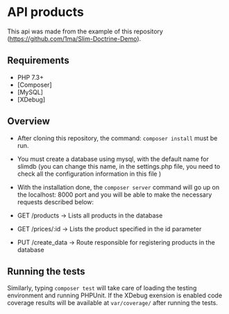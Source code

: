# API products
This api was made from the example of this repository (https://github.com/1ma/Slim-Doctrine-Demo).

## Requirements

- PHP 7.3+
- [Composer]
- [MySQL]
- [XDebug]

## Overview
- After cloning this repository, the command: `composer install` must be run.

- You must create a database using mysql, with the default name for slimdb (you can change this name, in the settings.php file, you need to check all the configuration information in this file )

- With the installation done, the `composer server` command will go up on the localhost: 8000 port and you will be able to make the necessary requests described below:

- GET /products    -> Lists all products in the database
- GET /prices/:id  -> Lists the product specified in the id parameter
- PUT /create_data -> Route responsible for registering products in the database

## Running the tests

Similarly, typing `composer test` will take care of loading the testing environment and running PHPUnit. If the XDebug exension is enabled code coverage results will be available at `var/coverage/` after running the tests.
